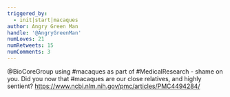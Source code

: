 ```yaml
---
triggered_by:
  - init|start|macaques
author: Angry Green Man
handle: '@AngryGreenMan'
numLoves: 21
numRetweets: 15
numComments: 3
---
```

@BioCoreGroup using #macaques as part of #MedicalResearch - shame on you. Did you now that #macaques are our close relatives, and highly sentient? https://www.ncbi.nlm.nih.gov/pmc/articles/PMC4494284/
